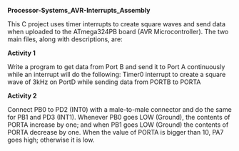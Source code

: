 **Processor-Systems_AVR-Interrupts_Assembly**

This C project uses timer interrupts to create square waves and send data when uploaded to the ATmega324PB board (AVR Microcontroller). The two main files, along with descriptions, are:

**Activity 1**

Write a program to get data from Port B and send it to Port A continuously while an interrupt will do the following: Timer0 interrupt to create a square wave of 3kHz on PortD while sending data from PORTB to PORTA

**Activity 2**

Connect PB0 to PD2 (INT0) with a male-to-male connector and do the same for PB1 and PD3 (INT1). Whenever PB0 goes LOW (Ground), the contents of PORTA increase by one; and when PB1 goes LOW (Ground) the contents of PORTA decrease by one. When the value of PORTA is bigger than 10, PA7 goes high; otherwise it is low. 

